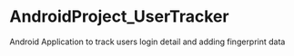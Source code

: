 # AndroidProject_UserTracker
Android Application to track users login detail and adding fingerprint data 
